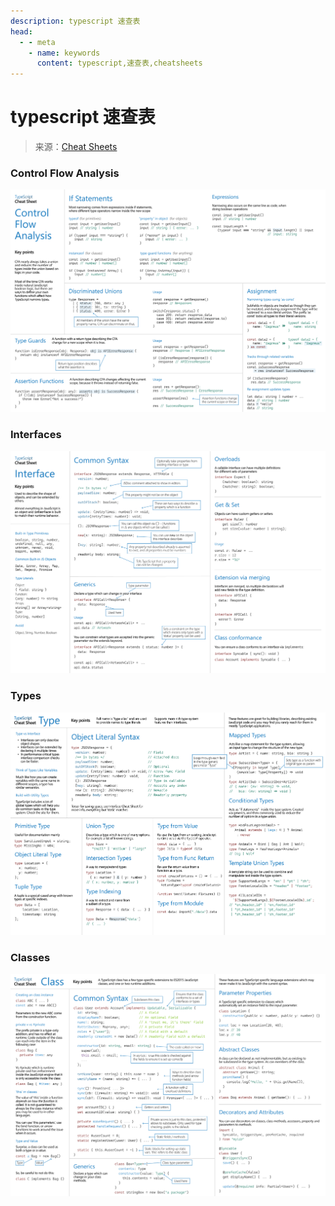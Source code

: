 ```yaml
---
description: typescript 速查表
head:
  - - meta
    - name: keywords
      content: typescript,速查表,cheatsheets
---
```


# typescript 速查表

> 来源：[Cheat Sheets](https://www.typescriptlang.org/cheatsheets/)

<script setup>
import { getCurrentInstance } from 'vue'

const viewImg = getCurrentInstance().appContext.config.globalProperties.$viewImg

function handleViewImg(index) {
  viewImg('.cheatsheets-wrap', { navbar: true, initialViewIndex: index })
}
</script>
<style>
  .cheatsheets-wrap img {
    cursor: zoom-in;
  }
</style>

<div class="cheatsheets-wrap">
  <h3>Control Flow Analysis</h3>
  <img
    src="./assets/TypeScript%20Control%20Flow%20Analysis-8a549253ad8470850b77c4c5c351d457.png"
    @click="handleViewImg(0)"
  />
  <h3>Interfaces</h3>
  <img
    src="./assets/TypeScript%20Interfaces-34f1ad12132fb463bd1dfe5b85c5b2e6.png"
    @click="handleViewImg(1)"
  />
  <h3>Types</h3>
  <img
    src="./assets/TypeScript%20Types-ae199d69aeecf7d4a2704a528d0fd3f9.png"
    @click="handleViewImg(2)"
  />
  <h3>Classes</h3>
  <img
    src="./assets/TypeScript%20Classes-83cc6f8e42ba2002d5e2c04221fa78f9.png"
    @click="handleViewImg(3)"
  />
</div>
